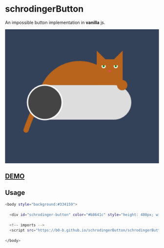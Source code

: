 # schrodingerButton

An impossible button implementation in <strong>vanilla</strong> js.

<img align=center src="demo.png">

## [DEMO](https://codepen.io/b0-b/pen/OJwwyWL)

## Usage

```bash
<body style="background:#334159">

  <div id="schrodinger-button" color="#b8641c" style="height: 400px; width: 400px;"></div>
        
  <!-- imports -->
  <script src="https://b0-b.github.io/schrodingerButton/schrodingerButton.js" ></script>
        
</body>
```

